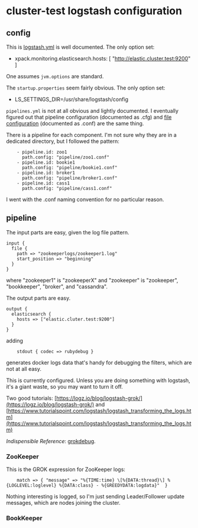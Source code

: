 # cluster-test logstash configuration

## config

This is [logstash.yml](https://www.elastic.co/guide/en/logstash/current/logstash-settings-file.html) is well documented. The only option set:
- xpack.monitoring.elasticsearch.hosts: [ "http://elastic.cluster.test:9200" ]

One assumes `jvm.options` are standard.

The `startup.properties` seem fairly obvious. The only option set:
- LS_SETTINGS_DIR=/usr/share/logstash/config

`pipelines.yml` is not at all obvious and lightly documented. I eventually figured out that pipeline configuration (documented as .cfg) and [file configuration](https://www.elastic.co/guide/en/logstash/current/config-examples.html) (documented as .conf) are the same thing.

There is a pipeline for each component. I'm not sure why they are in a dedicated directory, but I followed the pattern:

```
    - pipeline.id: zoo1
      path.config: "pipeline/zoo1.conf"
    - pipeline.id: bookie1
      path.config: "pipeline/bookie1.conf"
    - pipeline.id: broker1
      path.config: "pipeline/broker1.conf"
    - pipeline.id: cass1
      path.config: "pipeline/cass1.conf"
```

I went with the .conf naming convention for no particular reason.

## pipeline

The input parts are easy, given the log file pattern.

```
input {
  file {
    path => "zookeeperlogs/zookeeper1.log"
    start_position => "beginning"
  }
}
```
where "zookeeper1" is "zookeeperX" and "zookeeper" is "zookeeper", "bookkeeper", "broker", and "cassandra".

The output parts are easy.

```
output {
  elasticsearch {
    hosts => ["elastic.cluter.test:9200"]
  }
}
```

adding

```
    stdout { codec => rubydebug }
```

generates docker logs data that's handy for debugging the filters, which are not at all easy. 

This is currently configured. Unless you are doing something with logstash, it's a giant waste, so you may want to turn it off.

Two good tutorials: [https://logz.io/blog/logstash-grok/](https://logz.io/blog/logstash-grok/) and [https://www.tutorialspoint.com/logstash/logstash_transforming_the_logs.htm](https://www.tutorialspoint.com/logstash/logstash_transforming_the_logs.htm)

*Indispensible Reference*: [grokdebug](https://grokdebug.herokuapp.com/).

### ZooKeeper

This is the GROK expression for ZooKeeper logs: 


```
    match => { "message" => "%{TIME:time} \[%{DATA:thread}\] %{LOGLEVEL:loglevel} %{DATA:class} - %{GREEDYDATA:logdata}"  }
```

Nothing interesting is logged, so I'm just sending Leader/Follower update  messages, which are nodes joining the cluster.

### BookKeeper



